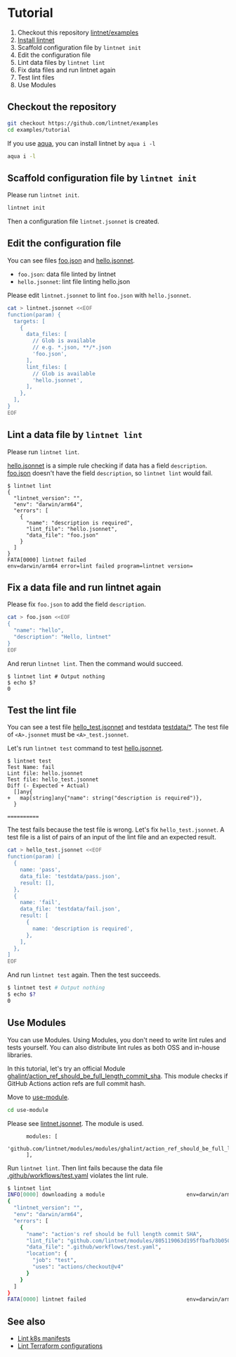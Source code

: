 # Tutorial

1. Checkout this repository [lintnet/examples](https://github.com/lintnet/examples)
1. [Install lintnet](https://lintnet.github.io/docs/install/)
1. Scaffold configuration file by `lintnet init`
1. Edit the configuration file
1. Lint data files by `lintnet lint`
1. Fix data files and run lintnet again
1. Test lint files
1. Use Modules

## Checkout the repository

```sh
git checkout https://github.com/lintnet/examples
cd examples/tutorial
```

If you use [aqua](https://aquaproj.github.io/), you can install lintnet by `aqua i -l`

```sh
aqua i -l
```

## Scaffold configuration file by `lintnet init`

Please run `lintnet init`.

```sh
lintnet init
```

Then a configuration file `lintnet.jsonnet` is created.

## Edit the configuration file

You can see files [foo.json](foo.json) and [hello.jsonnet](hello.jsonnet).

- `foo.json`: data file linted by lintnet
- `hello.jsonnet`: lint file linting hello.json

Please edit `lintnet.jsonnet` to lint `foo.json` with `hello.jsonnet`.

```sh
cat > lintnet.jsonnet <<EOF
function(param) {
  targets: [
    {
      data_files: [
        // Glob is available
        // e.g. *.json, **/*.json
        'foo.json',
      ],
      lint_files: [
        // Glob is available
        'hello.jsonnet',
      ],
    },
  ],
}
EOF
```

## Lint a data file by `lintnet lint`

Please run `lintnet lint`.

[hello.jsonnet](hello.jsonnet) is a simple rule checking if data has a field `description`.
[foo.json](foo.json) doesn't have the field `description`, so `lintnet lint` would fail.

```console
$ lintnet lint
{
  "lintnet_version": "",
  "env": "darwin/arm64",
  "errors": [
    {
      "name": "description is required",
      "lint_file": "hello.jsonnet",
      "data_file": "foo.json"
    }
  ]
}
FATA[0000] lintnet failed                                env=darwin/arm64 error=lint failed program=lintnet version=
```

## Fix a data file and run lintnet again

Please fix `foo.json` to add the field `description`.

```sh
cat > foo.json <<EOF
{
  "name": "hello",
  "description": "Hello, lintnet"
}
EOF
```

And rerun `lintnet lint`.
Then the command would succeed.

```console
$ lintnet lint # Output nothing
$ echo $?
0
```

## Test the lint file

You can see a test file [hello_test.jsonnet](hello_test.jsonnet) and testdata [testdata/*](testdata).
The test file of `<A>.jsonnet` must be `<A>_test.jsonnet`.

Let's run `lintnet test` command to test [hello.jsonnet](hello.jsonnet).

```console
$ lintnet test
Test Name: fail
Lint file: hello.jsonnet
Test file: hello_test.jsonnet
Diff (- Expected + Actual)
  []any{
+ 	map[string]any{"name": string("description is required")},
  }

==========
```

The test fails because the test file is wrong.
Let's fix `hello_test.jsonnet`.
A test file is a list of pairs of an input of the lint file and an expected result.

```sh
cat > hello_test.jsonnet <<EOF
function(param) [
  {
    name: 'pass',
    data_file: 'testdata/pass.json',
    result: [],
  },
  {
    name: 'fail',
    data_file: 'testdata/fail.json',
    result: [
      {   
        name: 'description is required', 
      },   
    ],
  },
]
EOF
```

And run `lintnet test` again. Then the test succeeds.

```sh
$ lintnet test # Output nothing
$ echo $?
0
```

## Use Modules

You can use Modules.
Using Modules, you don't need to write lint rules and tests yourself.
You can also distribute lint rules as both OSS and in-house libraries.

In this tutorial, let's try an official Module [ghalint/action_ref_should_be_full_length_commit_sha](https://github.com/lintnet/modules/tree/main/modules/ghalint/action_ref_should_be_full_length_commit_sha).
This module checks if GitHub Actions action refs are full commit hash.

Move to [use-module](use-module).

```sh
cd use-module
```

Please see [lintnet.jsonnet](use-module/lintnet.jsonnet). The module is used.

```jsonnet
      modules: [
        'github.com/lintnet/modules/modules/ghalint/action_ref_should_be_full_length_commit_sha/main.jsonnet@805119063d195ffbafb3b0509704e5239741f86c:v0.1.0',
      ],
```

Run `lintnet lint`. Then lint fails because the data file [.github/workflows/test.yaml](use-module/.github/workflows/test.yaml) violates the lint rule.

```sh
$ lintnet lint
INFO[0000] downloading a module                          env=darwin/arm64 module_id=github.com/lintnet/modules/805119063d195ffbafb3b0509704e5239741f86c program=lintnet version=
{
  "lintnet_version": "",
  "env": "darwin/arm64",
  "errors": [
    {
      "name": "action's ref should be full length commit SHA",
      "lint_file": "github.com/lintnet/modules/805119063d195ffbafb3b0509704e5239741f86c/modules/ghalint/action_ref_should_be_full_length_commit_sha/main.jsonnet",
      "data_file": ".github/workflows/test.yaml",
      "location": {
        "job": "test",
        "uses": "actions/checkout@v4"
      }
    }
  ]
}
FATA[0000] lintnet failed                                env=darwin/arm64 error=lint failed program=lintnet version=
```

## See also

- [Lint k8s manifests](../k8s)
- [Lint Terraform configurations](../terraform)
